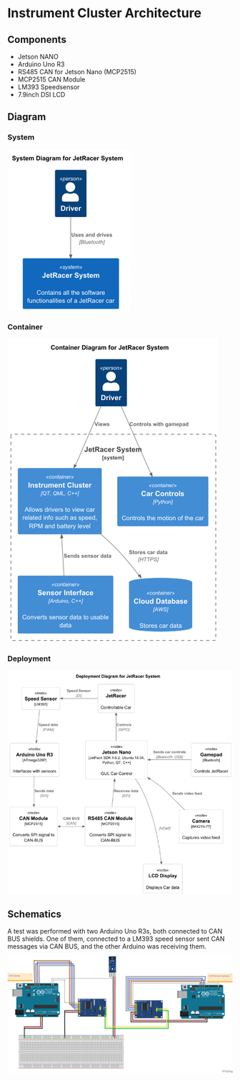 # Instrument Cluster Architecture

## Components

* Jetson NANO
* Arduino Uno R3
* RS485 CAN for Jetson Nano (MCP2515)
* MCP2515 CAN Module
* LM393 Speedsensor
* 7.9inch DSI LCD

## Diagram

### System

![Architecture](diagrams/out/System-System_Diagram_for_JetRacer_System.png)

### Container

![Container](diagrams/out/techtribesjs-Container_Diagram_for_JetRacer_System.png)

### Deployment

![Deployment](diagrams/out/deployment-Deployment_Diagram_for_JetRacer_System.png)

## Schematics

A test was performed with two Arduino Uno R3s, both connected
to CAN BUS shields. One of them, connected to a LM393 speed sensor sent CAN messages via CAN BUS,
and the other Arduino was receiving them.

![Schematics](diagrams/out/can_test_schematics.png)
